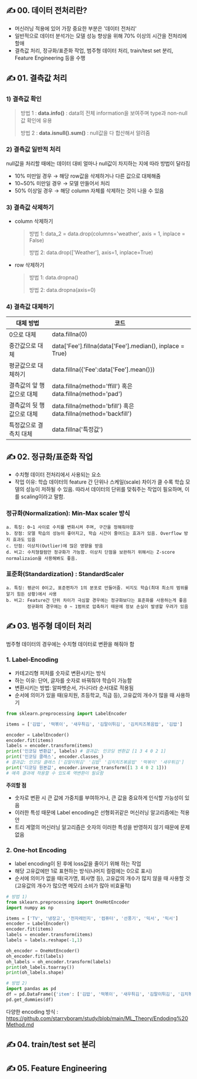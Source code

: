 ## ✍ 00. 데이터 전처리란?
* 머신러닝 적용에 있어 가장 중요한 부분은 '데이터 전처리'
* 일반적으로 데이터 분석가는 모델 성능 향상을 위해 70% 이상의 시간을 전처리에 할애
* 결측값 처리, 정규화/표준화 작업, 범주형 데이터 처리, train/test set 분리, Feature Engineering 등을 수행

## ✍ 01. 결측값 처리
### 1) 결측값 확인
> 방법 1 : **data.info()**  : data의 전체 information을 보여주며 type과 non-null 값 확인에 유용
>
> 방법 2 : **data.isnull().sum()** : null값을 다 합산해서 알려줌
    
### 2) 결측값 일반적 처리
null값을 처리할 때에는 데이터 대비 얼마나 null값이 차지하는 지에 따라 방법이 달라짐
* 10% 미만일 경우 → 해당 row값을 삭제하거나 다른 값으로 대체해줌
* 10~50% 미만일 경우 → 모델 만들어서 처리
* 50% 이상일 경우 → 해당 column 자체를 삭제하는 것이 나을 수 있음

### 3) 결측값 삭제하기
* column 삭제하기

  > 방법 1: data_2 = data.drop(columns='weather', axis = 1, inplace = False)
  > 
  > 방법 2: data.drop(['Weather'], axis=1, inplace=True)

* row 삭제하기

  > 방법 1: data.dropna()
  > 
  > 방법 2: data.dropna(axis=0)

### 4) 결측값 대체하기
대체 방법 | 코드 
---|---
0으로 대체 |data.fillna(0)
중간값으로 대체 | data['Fee'].fillna(data['Fee'].median(), inplace = True)
평균값으로 대체하기 | data.fillna({'Fee':data['Fee'].mean()})
결측값의 앞 행 값으로 대체| data.fillna(method='ffill') 혹은 data.fillna(method='pad')
결측값의 뒷 행 값으로 대체| data.fillna(method='bfill') 혹은 data.fillna(method='backfill')
특정값으로 결측치 대체| data.fillna('특정값')
## ✍ 02. 정규화/표준화 작업
* 수치형 데이터 전처리에서 사용되는 요소
* 작업 이유: 학습 데이터의 feature 간 단위나 스케일(scale) 차이가 클 수록 학습 모델의 성능이 저하될 수 있음. 
            따라서 데이터의 단위를 맞춰주는 작업이 필요하며, 이를 scaling이라고 말함.

### 정규화(Normalization): Min-Max scaler 방식

    a. 특징: 0~1 사이로 수치를 변화시켜 주며, 구간을 정해줘야함
    b. 장점: 모델 학습의 성능이 좋아지고, 학습 시간이 줄어드는 효과가 있음. Overflow 방지 효과도 있음
    c. 단점: 이상치(Outlier)에 많은 영향을 받음
    d. 비고: 수치형컬럼만 정규화가 가능함. 이상치 단점을 보완하기 위해서는 Z-score normalizaion을 사용해봐도 좋음.
    
### 표준화(Standardization) : StandardScaler

    a. 특징: 평균이 0이고, 표준편차가 1의 분포로 만들어줌. 비지도 학습(최대 최소의 범위를 알기 힘든 상황)에서 사용
    b. 비고: Feature간 단위 차이가 극심할 경우에는 정규화보다는 표준화를 사용하는게 좋음  
            정규화의 경우에는 0 ~ 1범위로 압축하기 때문에 정보 손실이 발생할 우려가 있음

## ✍ 03. 범주형 데이터 처리
범주형 데이터의 경우에는 수치형 데이터로 변환을 해줘야 함
### 1. Label-Encoding
* 카테고리형 피처를 숫자로 변환시키는 방식
* 하는 이유: 단어, 글자를 숫자로 바꿔줘야 학습이 가능함
* 변환시키는 방법: 알파벳순서, 가나다라 순서대로 적용됨
* 순서에 의미가 있을 때(유치원, 초등학교, 직급 등), 고유값의 개수가 많을 때 사용하기

```python
from sklearn.preprocessing import LabelEncoder

items = ['김밥', '떡볶이', '새우튀김', '김말이튀김', '김치치즈볶음밥', '김밥']

encoder = LabelEncoder()
encoder.fit(items)
labels = encoder.transform(items)
print('인코딩 변환값', labels) # 결과값: 인코딩 변환값 [1 3 4 0 2 1]
print('인코딩 클래스', encoder.classes_) 
# 결과값: 인코딩 클래스 ['김말이튀김' '김밥' '김치치즈볶음밥' '떡볶이' '새우튀김']
print('디코딩 원본값', encoder.inverse_transform([1 3 4 0 2 1]))
# 예측 결과에 적용할 수 있도록 역변환이 필요함
```

**주의할 점**
* 숫자로 변환 시 큰 값에 가중치를 부여하거나, 큰 값을 중요하게 인식할 가능성이 있음
* 이러한 특성 때문에 Label encoding은 선형회귀같은 머신러닝 알고리즘에는 적용 안 
* 트리 계열의 머신러닝 알고리즘은 숫자의 이러한 특성을 반영하지 않기 때문에 문제 없음

### 2. One-hot Encoding
* label encoding이 된 후에 loss값을 줄이기 위해 하는 작업
* 해당 고유값에만 1로 표현하는 방식(나머지 컬럼에는 0으로 표시)
* 순서에 의미가 없을 때(국가명, 회사명 등), 고유값의 개수가 많지 않을 때 사용할 것(고유값의 개수가 많으면 메모리 소비가 많아 비효율적)

```python
# 방법 1)
from sklearn.preprocessing import OneHotEncoder
import numpy as np

items = ['TV', '냉장고', '전자레인지', '컴퓨터', '선풍기', '믹서', '믹서']
encoder = LabelEncoder()
encoder.fit(items)
labels = encoder.transform(items)
labels = labels.reshape(-1,1)

oh_encoder = OneHotEncoder()
oh_encoder.fit(labels)
oh_labels = oh_encoder.transform(labels)
print(oh_labels.toarray())
print(oh_labels.shape)

# 방법 2)
import pandas as pd
df = pd.DataFrame({'item': ['김밥', '떡볶이', '새우튀김', '김말이튀김', '김치볶음밥']})
pd.get_dummies(df)
```

다양한 encoding 방식 : https://github.com/starryboram/study/blob/main/ML_Theory/Endoding%20Method.md 
## ✍ 04. train/test set 분리


## ✍ 05. Feature Engineering

